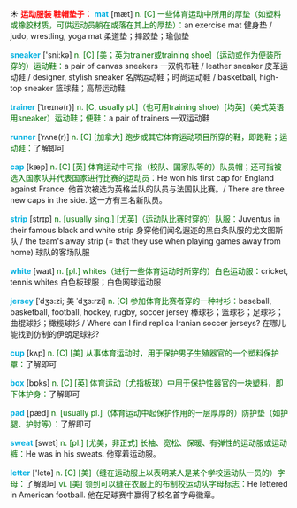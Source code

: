 ☀ <font color="red">**运动服装 鞋帽垫子：**</font>
<font color="sky blue">**mat**</font> [mæt] 
<font color="rgb(227, 108, 9)">n. [C] 一些体育运动中所用的厚垫（如塑料或橡胶材质，可供运动员躺在或落在其上的厚垫）：</font>an exercise mat 健身垫 / judo, wrestling, yoga mat 柔道垫；摔跤垫；瑜伽垫

<font color="sky blue">**sneaker**</font> ['sni:kə] 
<font color="rgb(227, 108, 9)">n. [C] [美；英为trainer或training shoe]（运动或作为便装所穿的）运动鞋：</font>a pair of canvas sneakers 一双帆布鞋 / leather sneaker 皮革运动鞋 / designer, stylish sneaker 名牌运动鞋；时尚运动鞋 / basketball, high-top sneaker 篮球鞋；高帮运动鞋
                      
<font color="sky blue">**trainer**</font> [ˈtreɪnə(r)]
<font color="rgb(227, 108, 9)">n. [C, usually pl.]（也可用training shoe）[均英]（美式英语用sneaker）运动鞋；便鞋：</font>a pair of trainers 一双运动鞋

<font color="sky blue">**runner**</font> [ˈrʌnə(r)]
<font color="rgb(227, 108, 9)">n. [C] [加拿大] 跑步或其它体育运动项目所穿的鞋，即跑鞋；运动鞋：</font>了解即可

 <font color="sky blue">**cap**</font> [kæp] 
<font color="rgb(227, 108, 9)">n. [C] [英] 体育运动中可指（校队、国家队等的）队员帽；还可指被选入国家队并代表国家进行比赛的运动员：</font>He won his first cap for England against France. 他首次被选为英格兰队的队员与法国队比赛。/ There are three new caps in the side. 这一方有三名新队员。
    
<font color="sky blue">**strip**</font> [strɪp]
<font color="rgb(227, 108, 9)">n. [usually sing.] [尤英]（运动队比赛时穿的）队服：</font>Juventus in their famous black and white strip 身穿他们闻名遐迩的黑白条队服的尤文图斯队 / the team's away strip (= that they use when playing games away from home) 球队的客场队服

<font color="sky blue">**white**</font> [waɪt] 
<font color="rgb(227, 108, 9)">n. [pl.] whites（进行一些体育运动时所穿的）白色运动服：</font>cricket, tennis whites 白色板球服；白色网球运动服
           
<font color="sky blue">**jersey**</font> [ˈdʒɜ:zi; 美 ˈdʒɜ:rzi]
<font color="rgb(227, 108, 9)">n. [C] 参加体育比赛者穿的一种衬衫：</font>baseball, basketball, football, hockey, rugby, soccer jersey 棒球衫；篮球衫；足球衫；曲棍球衫；橄榄球衫 / Where can I find replica Iranian soccer jerseys? 在哪儿能找到仿制的伊朗足球衫?

<font color="sky blue">**cup**</font> [kʌp] 
<font color="rgb(227, 108, 9)">n. [C] [美] 从事体育运动时，用于保护男子生殖器官的一个塑料保护罩：</font>了解即可

<font color="sky blue">**box**</font> [bɒks] 
<font color="rgb(227, 108, 9)">n. [C] [英] 体育运动（尤指板球）中用于保护性器官的一块塑料，即下体护身：</font>了解即可
           
<font color="sky blue">**pad**</font> [pæd]
<font color="rgb(227, 108, 9)">n. [usually pl.]（体育运动中起保护作用的一层厚厚的）防护垫（如护腿、护肘等）：</font>了解即可
 
<font color="sky blue">**sweat**</font> [swet] 
<font color="rgb(227, 108, 9)">n. [pl.] [尤美，非正式] 长袖、宽松、保暖、有弹性的运动服或运动裤：</font>He was in his sweats. 他穿着运动服。

<font color="sky blue">**letter**</font> ['letə] 
<font color="rgb(227, 108, 9)">n. [C] [美]（缝在运动服上以表明某人是某个学校运动队一员的）字母：</font>了解即可 <font color="rgb(227, 108, 9)">vi. [美] 领到可以缝在衣服上的布制校运动队字母标志：</font>He lettered in American football. 他在足球赛中赢得了校名首字母徽章。

